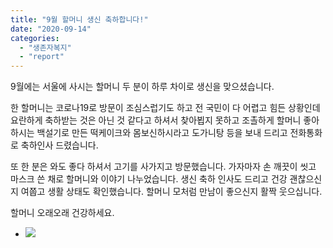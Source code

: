 ```yaml
---
title: "9월 할머니 생신 축하합니다!"
date: "2020-09-14"
categories: 
  - "생존자복지"
  - "report"
---
```


9월에는 서울에 사시는 할머니 두 분이 하루 차이로 생신을 맞으셨습니다.

한 할머니는 코로나19로 방문이 조심스럽기도 하고 전 국민이 다 어렵고 힘든 상황인데 요란하게 축하받는 것은 아닌 것 같다고 하셔서 찾아뵙지 못하고 조촐하게 할머니 좋아하시는 백설기로 만든 떡케이크와 몸보신하시라고 도가니탕 등을 보내 드리고 전화통화로 축하인사 드렸습니다.

또 한 분은 와도 좋다 하셔서 고기를 사가지고 방문했습니다. 가자마자 손 깨끗이 씻고 마스크 쓴 채로 할머니와 이야기 나누었습니다. 생신 축하 인사도 드리고 건강 괜찮으신지 여쭙고 생활 상태도 확인했습니다. 할머니 모처럼 만남이 좋으신지 활짝 웃으십니다.

할머니 오래오래 건강하세요.

- ![](https://r2.womenandwar.net/2020/10/photo_2020-09-10_11-23-27.jpg)
